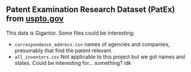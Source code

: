 ## Patent Examination Research Dataset (PatEx) from [uspto.gov](https://www.uspto.gov/ip-policy/economic-research/research-datasets/patent-examination-research-dataset-public-pair)

This data is Gigantor. Some files could be interesting:
 - `correspondence_address.csv` names of agencies and companies, presumably that find the patent relevant
 - `all_inventors.csv` Not applicable to this project but we got names and states.  Could be interesting for... something? idk
